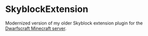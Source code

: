 SkyblockExtension
=================

Modernized version of my older Skyblock extension plugin for the [Dwarfscraft Minecraft server](http://www.dwarfscraft.com).